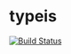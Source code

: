 # typeis

[![Build Status][travis-img]][travis-url] 

[travis-img]: https://travis-ci.org/blearjs/blear.utils.typeis.svg?branch=master
[travis-url]: https://travis-ci.org/blearjs/blear.utils.typeis


